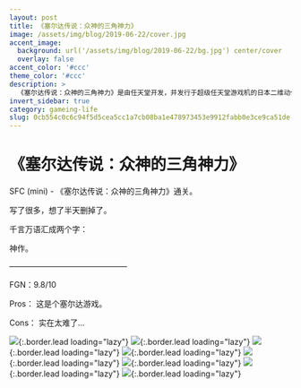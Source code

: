```yaml
---
layout: post
title: 《塞尔达传说：众神的三角神力》
image: /assets/img/blog/2019-06-22/cover.jpg
accent_image: 
  background: url('/assets/img/blog/2019-06-22/bg.jpg') center/cover
  overlay: false
accent_color: '#ccc'
theme_color: '#ccc'
description: >
  《塞尔达传说：众神的三角神力》是由任天堂开发，并发行于超级任天堂游戏机的日本二维动作冒险游戏。游戏是塞尔达传说的第三作，于1991年在日本发行，1992年在北美和欧洲发行。宫本茂及其团队独立负责游戏开发。
invert_sidebar: true
category: gameing-life
slug: 0cb554c0c6c94f5d5cea5cc1a7cb08ba1e478973453e9912fabb0e3ce9ca51de
---
```


# 《塞尔达传说：众神的三角神力》

SFC (mini) - 《塞尔达传说：众神的三角神力》通关。

写了很多，想了半天删掉了。

千言万语汇成两个字：

神作。

———————————————

FGN：9.8/10

Pros：
这是个塞尔达游戏。

Cons：
实在太难了...

![](/assets/img/blog/2019-06-22/1.jpg){:.border.lead loading="lazy"}
![](/assets/img/blog/2019-06-22/2.jpg){:.border.lead loading="lazy"}
![](/assets/img/blog/2019-06-22/3.jpg){:.border.lead loading="lazy"}
![](/assets/img/blog/2019-06-22/4.jpg){:.border.lead loading="lazy"}
![](/assets/img/blog/2019-06-22/5.jpg){:.border.lead loading="lazy"}
![](/assets/img/blog/2019-06-22/6.jpg){:.border.lead loading="lazy"}
![](/assets/img/blog/2019-06-22/7.jpg){:.border.lead loading="lazy"}
![](/assets/img/blog/2019-06-22/8.jpg){:.border.lead loading="lazy"}


